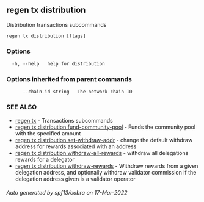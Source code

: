 ## regen tx distribution

Distribution transactions subcommands

```
regen tx distribution [flags]
```

### Options

```
  -h, --help   help for distribution
```

### Options inherited from parent commands

```
      --chain-id string   The network chain ID
```

### SEE ALSO

* [regen tx](regen_tx.md)	 - Transactions subcommands
* [regen tx distribution fund-community-pool](regen_tx_distribution_fund-community-pool.md)	 - Funds the community pool with the specified amount
* [regen tx distribution set-withdraw-addr](regen_tx_distribution_set-withdraw-addr.md)	 - change the default withdraw address for rewards associated with an address
* [regen tx distribution withdraw-all-rewards](regen_tx_distribution_withdraw-all-rewards.md)	 - withdraw all delegations rewards for a delegator
* [regen tx distribution withdraw-rewards](regen_tx_distribution_withdraw-rewards.md)	 - Withdraw rewards from a given delegation address, and optionally withdraw validator commission if the delegation address given is a validator operator

###### Auto generated by spf13/cobra on 17-Mar-2022
